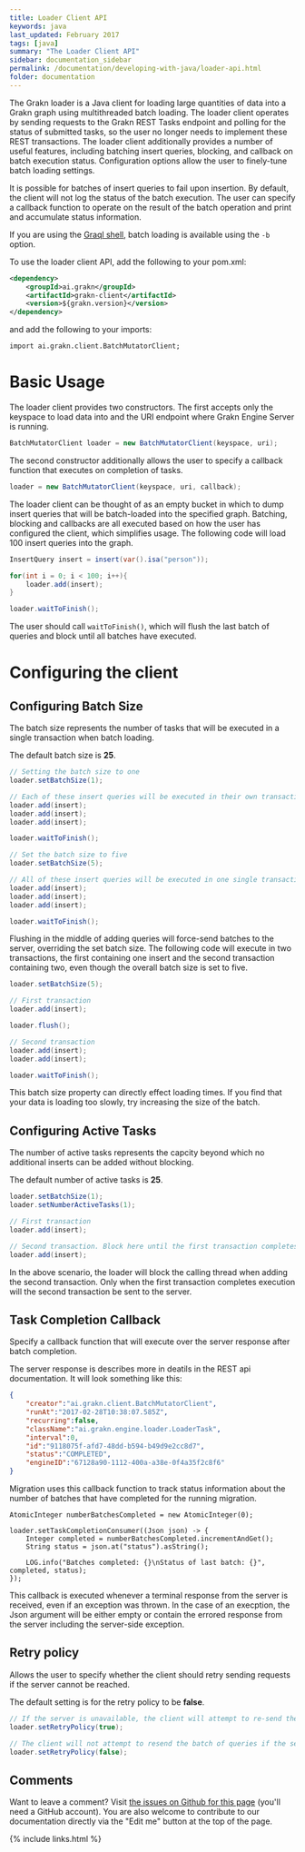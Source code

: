 ```yaml
---
title: Loader Client API
keywords: java
last_updated: February 2017
tags: [java]
summary: "The Loader Client API"
sidebar: documentation_sidebar
permalink: /documentation/developing-with-java/loader-api.html
folder: documentation
---
```



The Grakn loader is a Java client for loading large quantities of data into a Grakn graph using multithreaded batch loading. The loader client operates by sending requests to the Grakn REST Tasks endpoint and polling for the status of submitted tasks, so the user no longer needs to implement these REST transactions. The loader client additionally provides a number of useful features, including batching insert queries, blocking, and callback on batch execution status. Configuration options allow the user to finely-tune batch loading settings. 

It is possible for batches of insert queries to fail upon insertion. By default, the client will not log the status of the batch execution. The user can specify a callback function to operate on the result of the batch operation and print and accumulate status information.

If you are using the [Graql shell](../graql/graql-shell.html), batch loading is available using the `-b` option. 

To use the loader client API, add the following to your pom.xml:

```xml
<dependency>
	<groupId>ai.grakn</groupId>
	<artifactId>grakn-client</artifactId>
	<version>${grakn.version}</version>
</dependency>
```
 and add the following to your imports:
 
```
import ai.grakn.client.BatchMutatorClient;
```

# Basic Usage

The loader client provides two constructors. The first accepts only the keyspace to load data into and the URI endpoint where Grakn Engine Server is running.

```java
BatchMutatorClient loader = new BatchMutatorClient(keyspace, uri);
```

The second constructor additionally allows the user to specify a callback function that executes on completion of tasks. 

```java
loader = new BatchMutatorClient(keyspace, uri, callback);
```

The loader client can be thought of as an empty bucket in which to dump insert queries that will be batch-loaded into the specified graph. Batching, blocking and callbacks are all executed based on how the user has configured the client, which simplifies usage. The following code will load 100 insert queries into the graph.

```java
InsertQuery insert = insert(var().isa("person"));

for(int i = 0; i < 100; i++){
	loader.add(insert);
}

loader.waitToFinish();
```

The user should call `waitToFinish()`, which will flush the last batch of queries and block until all batches have executed. 

# Configuring the client

## Configuring Batch Size 

The batch size represents the number of tasks that will be executed in a single transaction when batch loading.

The default batch size is **25**.

```java
// Setting the batch size to one
loader.setBatchSize(1);

// Each of these insert queries will be executed in their own transaction
loader.add(insert);
loader.add(insert);
loader.add(insert);

loader.waitToFinish();

// Set the batch size to five
loader.setBatchSize(5);

// All of these insert queries will be executed in one single transaction
loader.add(insert);
loader.add(insert);
loader.add(insert);

loader.waitToFinish();
```

Flushing in the middle of adding queries will force-send batches to the server, overriding the set batch size. The following code will execute in two transactions, the first containing one insert and the second transaction containing two, even though the overall batch size is set to five. 

```java
loader.setBatchSize(5);

// First transaction
loader.add(insert);

loader.flush();

// Second transaction
loader.add(insert);
loader.add(insert);

loader.waitToFinish();
```

This batch size property can directly effect loading times. If you find that your data is loading too slowly, try increasing the size of the batch. 

## Configuring Active Tasks
The number of active tasks represents the capcity beyond which no additional inserts can be added without blocking. 

The default number of active tasks is **25**.


```java
loader.setBatchSize(1);
loader.setNumberActiveTasks(1);

// First transaction
loader.add(insert);

// Second transaction. Block here until the first transaction completes. 
loader.add(insert);
```

In the above scenario, the loader will block the calling thread when adding the second transaction. Only when the first transaction completes execution will the second transaction be sent to the server. 

## Task Completion Callback

Specify a callback function that will execute over the server response after batch completion. 

The server response is describes more in deatils in the REST api documentation. It will look something like this:

```json
{
	"creator":"ai.grakn.client.BatchMutatorClient",
	"runAt":"2017-02-28T10:38:07.585Z",
	"recurring":false,
	"className":"ai.grakn.engine.loader.LoaderTask",
	"interval":0,
	"id":"9118075f-afd7-48dd-b594-b49d9e2cc8d7",
	"status":"COMPLETED",
	"engineID":"67128a90-1112-400a-a38e-0f4a35f2c8f6"
}
```

Migration uses this callback function to track status information about the number of batches that have completed for the running migration.

<!-- Ignored because it contains a Java lambda, which Groovy doesn't support -->
```java-test-ignore
AtomicInteger numberBatchesCompleted = new AtomicInteger(0);

loader.setTaskCompletionConsumer((Json json) -> {
	Integer completed = numberBatchesCompleted.incrementAndGet();
	String status = json.at("status").asString();

	LOG.info("Batches completed: {}\nStatus of last batch: {}", completed, status);
});
```

This callback is executed whenever a terminal response from the server is received, even if an exception was thrown. In the case of an execption, the Json argument will be either empty or contain the errored response from the server including the server-side exception. 

## Retry policy
Allows the user to specify whether the client should retry sending requests if the server cannot be reached. 

The default setting is for the retry policy to be **false**. 


```java
// If the server is unavailable, the client will attempt to re-send the queries
loader.setRetryPolicy(true);

// The client will not attempt to resend the batch of queries if the server becomes unavailable
loader.setRetryPolicy(false);
```

## Comments
Want to leave a comment? Visit <a href="https://github.com/graknlabs/docs/issues/23" target="_blank">the issues on Github for this page</a> (you'll need a GitHub account). You are also welcome to contribute to our documentation directly via the "Edit me" button at the top of the page.


{% include links.html %}

